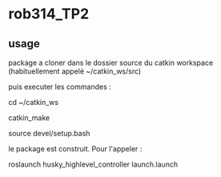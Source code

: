 # rob314_TP2

## usage 
package a cloner dans le dossier source du catkin workspace (habituellement appelé ~/catkin_ws/src)

puis executer les commandes :

cd ~/catkin_ws

catkin_make

source devel/setup.bash


le package est construit. Pour l'appeler :

roslaunch husky_highlevel_controller launch.launch

